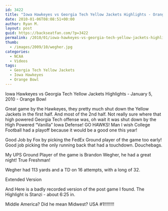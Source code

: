 ```yaml
---
id: 3422
title: "Iowa Hawkeyes vs Georgia Tech Yellow Jackets Highlights - Orange Bowl"
date: 2010-01-06T08:08:51+00:00
author: Ryan M.
layout: post
guid: https://backseatfan.com/?p=3422
permalink: /2010/01/iowa-hawkeyes-vs-georgia-tech-yellow-jackets-highlights-orange-bowl/
thumb:
  - /images/2009/10/wegher.jpg
categories:
  - NCAA
  - Videos
tags:
  - Georgia Tech Yellow Jackets
  - Iowa Hawkeyes
  - Orange Bowl
---
```


<div class="entry">
  <p>
    Iowa Hawkeyes vs Georgia Tech Yellow Jackets Highlights - January 5, 2010 - Orange Bowl<br />
  </p>

  <p>
    Great game by the Hawkeyes, they pretty much shut down the Yellow Jackets in the first half. And most of the 2nd half. Not really sure where that high powered Georgia Tech offense was, oh wait it was shut down by the High Powered &#8220;Vanilla&#8221; Iowa Defense! GO HAWKS! Man I wish College Football had a playoff because it would be a good one this year!
  </p>

  <p>
    Good Job by Fox by picking the FedEx Ground player of the game too early! Good job picking the only running back that had a touchdown. Douchebags.
  </p>

  <p>
    My UPS Ground Player of the game is Brandon Wegher, he had a great night! True Freshman!
  </p>

  <p>
    Wegher had 113 yards and a TD on 16 attempts, with a long of 32.
  </p>

  <p>
    Extended Version
  </p>

  <p>
  </p>

  <p>
    And Here is a badly recorded version of the post game I found. The Highlight is Stanzi - about 6:25 in.
  </p>

  <p>
  </p>

  <p>
    Middle America? Did he mean Midwest? USA #1!!!!!!!!
  </p>
</div>
